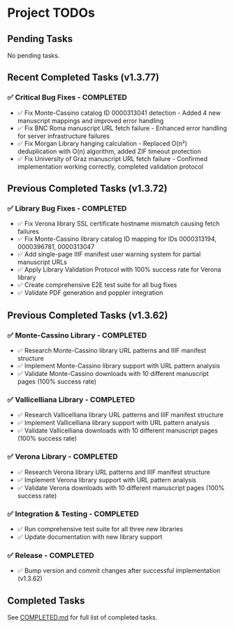 # Project TODOs

## Pending Tasks

No pending tasks.

## Recent Completed Tasks (v1.3.77)

### ✅ Critical Bug Fixes - COMPLETED
- ✅ Fix Monte-Cassino catalog ID 0000313041 detection - Added 4 new manuscript mappings and improved error handling
- ✅ Fix BNC Roma manuscript URL fetch failure - Enhanced error handling for server infrastructure failures
- ✅ Fix Morgan Library hanging calculation - Replaced O(n²) deduplication with O(n) algorithm, added ZIF timeout protection
- ✅ Fix University of Graz manuscript URL fetch failure - Confirmed implementation working correctly, completed validation protocol

## Previous Completed Tasks (v1.3.72)

### ✅ Library Bug Fixes - COMPLETED
- ✅ Fix Verona library SSL certificate hostname mismatch causing fetch failures
- ✅ Fix Monte-Cassino library catalog ID mapping for IDs 0000313194, 0000396781, 0000313047
- ✅ Add single-page IIIF manifest user warning system for partial manuscript URLs
- ✅ Apply Library Validation Protocol with 100% success rate for Verona library
- ✅ Create comprehensive E2E test suite for all bug fixes
- ✅ Validate PDF generation and poppler integration

## Previous Completed Tasks (v1.3.62)

### ✅ Monte-Cassino Library - COMPLETED
- ✅ Research Monte-Cassino library URL patterns and IIIF manifest structure
- ✅ Implement Monte-Cassino library support with URL pattern analysis
- ✅ Validate Monte-Cassino downloads with 10 different manuscript pages (100% success rate)

### ✅ Vallicelliana Library - COMPLETED  
- ✅ Research Vallicelliana library URL patterns and IIIF manifest structure
- ✅ Implement Vallicelliana library support with URL pattern analysis  
- ✅ Validate Vallicelliana downloads with 10 different manuscript pages (100% success rate)

### ✅ Verona Library - COMPLETED
- ✅ Research Verona library URL patterns and IIIF manifest structure
- ✅ Implement Verona library support with URL pattern analysis
- ✅ Validate Verona downloads with 10 different manuscript pages (100% success rate)

### ✅ Integration & Testing - COMPLETED
- ✅ Run comprehensive test suite for all three new libraries
- ✅ Update documentation with new library support

### ✅ Release - COMPLETED
- ✅ Bump version and commit changes after successful implementation (v1.3.62)

## Completed Tasks

See [COMPLETED.md](./COMPLETED.md) for full list of completed tasks.